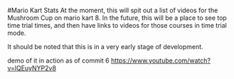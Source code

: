 #Mario Kart Stats
At the moment, this will spit out a list of videos for the Mushroom Cup on mario kart 8.
In the future, this will be a place to see top time trial times, and then have links to videos
for those courses in time trial mode.

It should be noted that this is in a very early stage of development.


demo of it in action as of commit 6 https://www.youtube.com/watch?v=lQEuyNYP2v8
